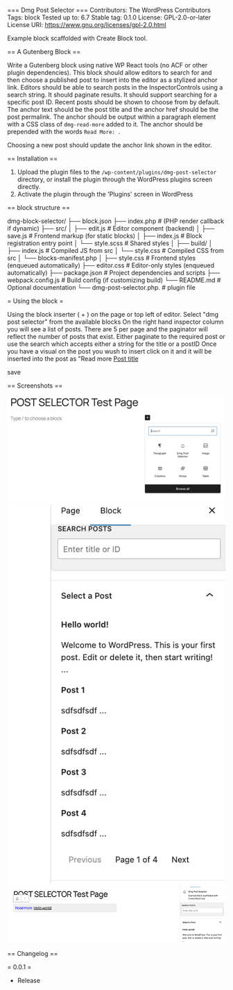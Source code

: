 === Dmg Post Selector ===
Contributors:      The WordPress Contributors
Tags:              block
Tested up to:      6.7
Stable tag:        0.1.0
License:           GPL-2.0-or-later
License URI:       https://www.gnu.org/licenses/gpl-2.0.html

Example block scaffolded with Create Block tool.

== A Gutenberg Block ==

Write a Gutenberg block using native WP React tools (no ACF or other plugin dependencies). This block should allow
editors to search for and then choose a published post to insert into the editor as a stylized anchor link.
Editors should be able to search posts in the InspectorControls using a search string. It should paginate results. It should
support searching for a specific post ID. Recent posts should be shown to choose from by default.
The anchor text should be the post title and the anchor href should be the post permalink. The anchor should be output
within a paragraph element with a CSS class of `dmg-read-more` added to it. The anchor should be prepended with the
words `Read More: `.

Choosing a new post should update the anchor link shown in the editor.

== Installation ==

1. Upload the plugin files to the `/wp-content/plugins/dmg-post-selector` directory, or install the plugin through the WordPress plugins screen directly.
1. Activate the plugin through the 'Plugins' screen in WordPress

== block structure ==

dmg-block-selector/
├── block.json
├── index.php               # (PHP render callback if dynamic)
├── src/
│   ├── edit.js             # Editor component (backend)
│   ├── save.js             # Frontend markup (for static blocks)
│   ├── index.js            # Block registration entry point
│   └── style.scss          # Shared styles
│
├── build/
│   ├── index.js            # Compiled JS from src
│   └── style.css           # Compiled CSS from src
│   └── blocks-manifest.php
│
├── style.css               # Frontend styles (enqueued automatically)
├── editor.css              # Editor-only styles (enqueued automatically)
├── package.json            # Project dependencies and scripts
├── webpack.config.js       # Build config (if customizing build)
└── README.md               # Optional documentation
└── dmg-post-selector.php.  # plugin file


= Using the block =

Using the block inserter ( + ) on the page or top left of editor. 
Select "dmg post selector" from the available blocks
On the right hand inspector column you will see a list of posts. There are 5 per page and the paginator will reflect the number of posts that exist.
Either paginate to the required post or use the search which accepts either a string for the title or a postID
Once you have a visual on the post you wush to insert click on it and it will be inserted into the post as "Read more <a href=[permalink]>Post title</a>

save

== Screenshots ==

![Select Block](assets/select-block.png)
![Inspector View](assets/inspector.png)
![Selected View](assets/selected.png)

== Changelog ==

= 0.0.1 =
* Release

